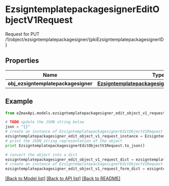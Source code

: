 # EzsigntemplatepackagesignerEditObjectV1Request

Request for PUT /1/object/ezsigntemplatepackagesigner/{pkiEzsigntemplatepackagesignerID}

## Properties

Name | Type | Description | Notes
------------ | ------------- | ------------- | -------------
**obj_ezsigntemplatepackagesigner** | [**EzsigntemplatepackagesignerRequestCompound**](EzsigntemplatepackagesignerRequestCompound.md) |  | 

## Example

```python
from eZmaxApi.models.ezsigntemplatepackagesigner_edit_object_v1_request import EzsigntemplatepackagesignerEditObjectV1Request

# TODO update the JSON string below
json = "{}"
# create an instance of EzsigntemplatepackagesignerEditObjectV1Request from a JSON string
ezsigntemplatepackagesigner_edit_object_v1_request_instance = EzsigntemplatepackagesignerEditObjectV1Request.from_json(json)
# print the JSON string representation of the object
print EzsigntemplatepackagesignerEditObjectV1Request.to_json()

# convert the object into a dict
ezsigntemplatepackagesigner_edit_object_v1_request_dict = ezsigntemplatepackagesigner_edit_object_v1_request_instance.to_dict()
# create an instance of EzsigntemplatepackagesignerEditObjectV1Request from a dict
ezsigntemplatepackagesigner_edit_object_v1_request_form_dict = ezsigntemplatepackagesigner_edit_object_v1_request.from_dict(ezsigntemplatepackagesigner_edit_object_v1_request_dict)
```
[[Back to Model list]](../README.md#documentation-for-models) [[Back to API list]](../README.md#documentation-for-api-endpoints) [[Back to README]](../README.md)


